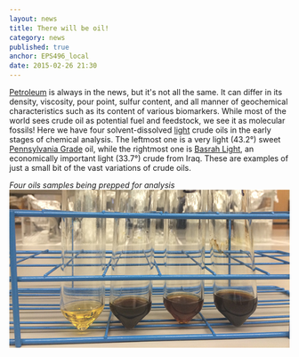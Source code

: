 ```yaml
---
layout: news
title: There will be oil!
category: news 
published: true 
anchor: EPS496_local
date: 2015-02-26 21:30
---
```


[Petroleum](http://www.eia.gov/tools/faqs/faq.cfm?id=40&t=6) is always in the news, but it's not all the same. It can differ in its density, viscosity, pour point, sulfur content, and all manner of geochemical characteristics such as its content of various biomarkers. While most of the world sees crude oil as potential fuel and feedstock, we see it as molecular fossils! Here we have four solvent-dissolved [light](http://en.wikipedia.org/wiki/API_gravity) crude oils in the early stages of chemical analysis. The leftmost one is a very light (43.2&deg;) sweet [Pennsylvania Grade](http://en.wikipedia.org/wiki/Pennsylvania_Grade_Crude_Oil) oil, while the rightmost one is [Basrah Light](http://www.bp.com/en/global/bp-crudes/assays/middle_east/basra_light.html), an economically important light (33.7&deg;) crude from Iraq. These are examples of just a small bit of the vast variations of crude oils.


*Four oils samples being prepped for analysis*    
![Four oils samples, ranging from very light to light, being prepped for analysis](/news/images/20150226_01.jpg)  